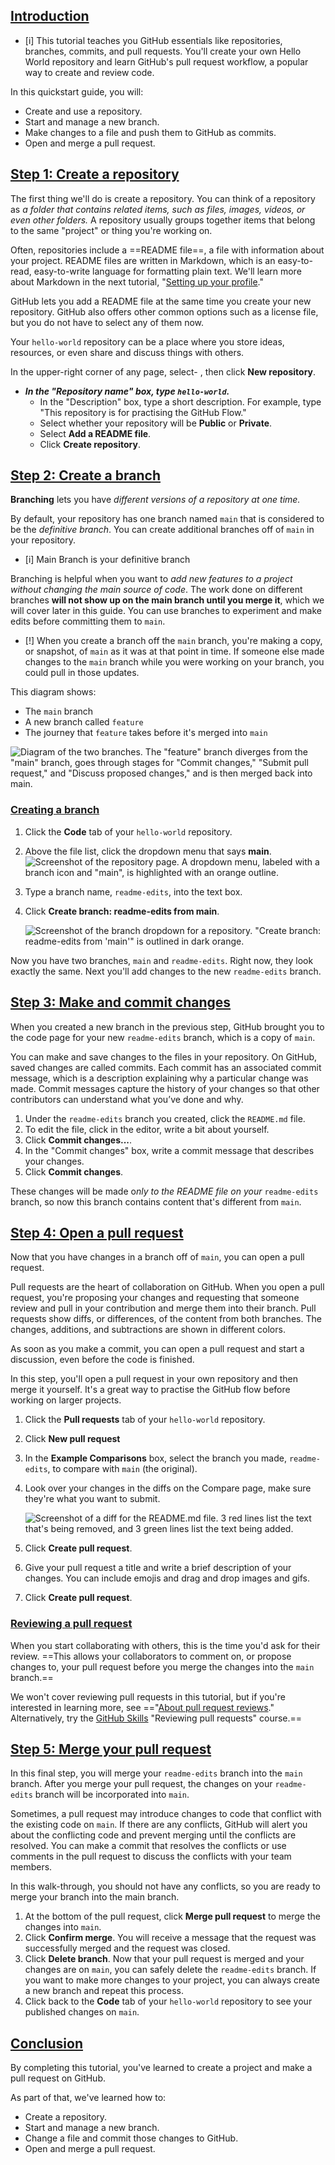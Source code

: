 ## [Introduction](https://docs.github.com/en/get-started/start-your-journey/hello-world#introduction)

- [i] This tutorial teaches you GitHub essentials like repositories, branches, commits, and pull requests. You'll create your own Hello World repository and learn GitHub's pull request workflow, a popular way to create and review code.

In this quickstart guide, you will:

- Create and use a repository.
- Start and manage a new branch.
- Make changes to a file and push them to GitHub as commits.
- Open and merge a pull request.

## [Step 1: Create a repository](https://docs.github.com/en/get-started/start-your-journey/hello-world#step-1-create-a-repository)

The first thing we'll do is create a repository. You can think of a repository as *a folder that contains related items, such as files, images, videos, or even other folders.* A repository usually groups together items that belong to the same "project" or thing you're working on.

Often, repositories include a ==README file==, a file with information about your project. README files are written in Markdown, which is an easy-to-read, easy-to-write language for formatting plain text. We'll learn more about Markdown in the next tutorial, "[Setting up your profile](https://docs.github.com/en/get-started/start-your-journey/setting-up-your-profile)."

GitHub lets you add a README file at the same time you create your new repository. GitHub also offers other common options such as a license file, but you do not have to select any of them now.

Your `hello-world` repository can be a place where you store ideas, resources, or even share and discuss things with others.

In the upper-right corner of any page, select- , then click **New repository**.

- ***In the "Repository name" box, type `hello-world`.***    
	- In the "Description" box, type a short description. For example, type "This repository is for practising the GitHub Flow."
	- Select whether your repository will be **Public** or **Private**.
	- Select **Add a README file**.
	- Click **Create repository**.


## [Step 2: Create a branch](https://docs.github.com/en/get-started/start-your-journey/hello-world#step-2-create-a-branch)

**Branching** lets you have *different versions of a repository at one time.*

By default, your repository has one branch named `main` that is considered to be the *definitive branch*. You can create additional branches off of `main` in your repository.

- [i] Main Branch is your definitive branch

Branching is helpful when you want to *add new features to a project without changing the main source of code*. The work done on different branches **will not show up on the main branch until you merge it**, which we will cover later in this guide. You can use branches to experiment and make edits before committing them to `main`.

- [!] When you create a branch off the `main` branch, you're making a copy, or snapshot, of `main` as it was at that point in time. If someone else made changes to the `main` branch while you were working on your branch, you could pull in those updates.


This diagram shows:

- The `main` branch
- A new branch called `feature`
- The journey that `feature` takes before it's merged into `main`

![Diagram of the two branches. The "feature" branch diverges from the "main" branch, goes through stages for "Commit changes," "Submit pull request," and "Discuss proposed changes," and is then merged back into main.](https://docs.github.com/assets/cb-23923/images/help/repository/branching.png)

### [Creating a branch](https://docs.github.com/en/get-started/start-your-journey/hello-world#creating-a-branch)

1. Click the **Code** tab of your `hello-world` repository.
    
2. Above the file list, click the dropdown menu that says **main**.
    ![Screenshot of the repository page. A dropdown menu, labeled with a branch icon and "main", is highlighted with an orange outline.](https://docs.github.com/assets/cb-19635/images/help/branches/branch-selection-dropdown-global-nav-update.png)
    
3. Type a branch name, `readme-edits`, into the text box.
    
4. Click **Create branch: readme-edits from main**.
    
    ![Screenshot of the branch dropdown for a repository. "Create branch: readme-edits from 'main'" is outlined in dark orange.](https://docs.github.com/assets/cb-31026/images/help/repository/new-branch.png)
    

Now you have two branches, `main` and `readme-edits`. Right now, they look exactly the same. Next you'll add changes to the new `readme-edits` branch.

## [Step 3: Make and commit changes](https://docs.github.com/en/get-started/start-your-journey/hello-world#step-3-make-and-commit-changes)

When you created a new branch in the previous step, GitHub brought you to the code page for your new `readme-edits` branch, which is a copy of `main`.

You can make and save changes to the files in your repository. On GitHub, saved changes are called commits. Each commit has an associated commit message, which is a description explaining why a particular change was made. Commit messages capture the history of your changes so that other contributors can understand what you’ve done and why.

1. Under the `readme-edits` branch you created, click the `README.md` file.
2. To edit the file, click in the editor, write a bit about yourself.
3. Click **Commit changes...**.
4. In the "Commit changes" box, write a commit message that describes your changes.
5. Click **Commit changes**.

These changes will be made o*nly to the README file on your* `readme-edits` branch, so now this branch contains content that's different from `main`.

## [Step 4: Open a pull request](https://docs.github.com/en/get-started/start-your-journey/hello-world#step-4-open-a-pull-request)

Now that you have changes in a branch off of `main`, you can open a pull request.

Pull requests are the heart of collaboration on GitHub. When you open a pull request, you're proposing your changes and requesting that someone review and pull in your contribution and merge them into their branch. Pull requests show diffs, or differences, of the content from both branches. The changes, additions, and subtractions are shown in different colors.

As soon as you make a commit, you can open a pull request and start a discussion, even before the code is finished.

In this step, you'll open a pull request in your own repository and then merge it yourself. It's a great way to practise the GitHub flow before working on larger projects.

1. Click the **Pull requests** tab of your `hello-world` repository.
    
2. Click **New pull request**
    
3. In the **Example Comparisons** box, select the branch you made, `readme-edits`, to compare with `main` (the original).
    
4. Look over your changes in the diffs on the Compare page, make sure they're what you want to submit.
    
    ![Screenshot of a diff for the README.md file. 3 red lines list the text that's being removed, and 3 green lines list the text being added.](https://docs.github.com/assets/cb-32937/images/help/repository/diffs.png)
    
5. Click **Create pull request**.
    
6. Give your pull request a title and write a brief description of your changes. You can include emojis and drag and drop images and gifs.
    
7. Click **Create pull request**.

### [Reviewing a pull request](https://docs.github.com/en/get-started/start-your-journey/hello-world#reviewing-a-pull-request)

When you start collaborating with others, this is the time you'd ask for their review. ==This allows your collaborators to comment on, or propose changes to, your pull request before you merge the changes into the `main` branch.==

We won't cover reviewing pull requests in this tutorial, but if you're interested in learning more, see =="[About pull request reviews](https://docs.github.com/en/pull-requests/collaborating-with-pull-requests/reviewing-changes-in-pull-requests/about-pull-request-reviews)." Alternatively, try the [GitHub Skills](https://skills.github.com/) "Reviewing pull requests" course.==


## [Step 5: Merge your pull request](https://docs.github.com/en/get-started/start-your-journey/hello-world#step-5-merge-your-pull-request)

In this final step, you will merge your `readme-edits` branch into the `main` branch. After you merge your pull request, the changes on your `readme-edits` branch will be incorporated into `main`.

Sometimes, a pull request may introduce changes to code that conflict with the existing code on `main`. If there are any conflicts, GitHub will alert you about the conflicting code and prevent merging until the conflicts are resolved. You can make a commit that resolves the conflicts or use comments in the pull request to discuss the conflicts with your team members.

In this walk-through, you should not have any conflicts, so you are ready to merge your branch into the main branch.

1. At the bottom of the pull request, click **Merge pull request** to merge the changes into `main`.
2. Click **Confirm merge**. You will receive a message that the request was successfully merged and the request was closed.
3. Click **Delete branch**. Now that your pull request is merged and your changes are on `main`, you can safely delete the `readme-edits` branch. If you want to make more changes to your project, you can always create a new branch and repeat this process.
4. Click back to the **Code** tab of your `hello-world` repository to see your published changes on `main`.

## [Conclusion](https://docs.github.com/en/get-started/start-your-journey/hello-world#conclusion)

By completing this tutorial, you've learned to create a project and make a pull request on GitHub.

As part of that, we've learned how to:

- Create a repository.
- Start and manage a new branch.
- Change a file and commit those changes to GitHub.
- Open and merge a pull request.

